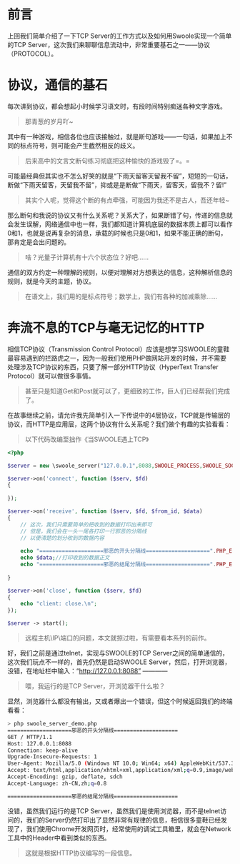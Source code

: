 # 前言

上回我们简单介绍了一下TCP Server的工作方式以及如何用Swoole实现一个简单的TCP Server，这次我们来聊聊信息流动中，非常重要基石之一——协议（PROTOCOL）。

# 协议，通信的基石

每次讲到协议，都会想起小时候学习语文时，有段时间特别痴迷各种文字游戏。

> 那青葱的岁月吖~

其中有一种游戏，相信各位也应该接触过，就是断句游戏——一句话，如果加上不同的标点符号，则可能会产生截然相反的歧义。

> 后来高中的文言文断句练习彻底把这种愉快的游戏毁了=。=

可能最经典但其实也不怎么好笑的就是“下雨天留客天留我不留”，短短的一句话，断做“下雨天留客，天留我不留”，抑或是是断做“下雨天，留客天，留我不？留!”

> 其实个人呢，觉得这个断的有点牵强，可能因为我还不是古人，吾还年轻~

那么断句和我说的协议又有什么关系呢？关系大了，如果断错了句，传递的信息就会发生误解，网络通信中也一样，我们都知道计算机底层的数据本质上都可以看作0和1，也就是说再复杂的消息，承载的时候也只是0和1，如果不能正确的断句，那肯定是会出问题的。

> 啥？光量子计算机有十六个状态位？好吧......

通信的双方约定一种理解的规则，以便对理解对方想表达的信息，这种解析信息的规则，就是今天的主题，协议。

> 在语文上，我们用的是标点符号；数学上，我们有各种的加减乘除......

# 奔流不息的TCP与毫无记忆的HTTP

相信TCP协议（Transmission Control Protocol）应该是想学习SWOOLE的童鞋最容易遇到的拦路虎之一，因为一般我们使用PHP做网站开发的时候，并不需要处理涉及TCP协议的东西，只要了解一部分HTTP协议（HyperText Transfer Protocol）就可以做很多事情。

> 甚至只是知道Get和Post就可以了，更细致的工作，巨人们已经帮我们完成了。

在故事继续之前，请允许我先简单引入一下传说中的4层协议，TCP就是传输层的协议，而HTTP是应用层，这两个协议有什么关系呢？我们做个有趣的实验看看：

> 以下代码改编至拙作《当SWOOLE遇上TCP》

```php
<?php

$server = new \swoole_server("127.0.0.1",8088,SWOOLE_PROCESS,SWOOLE_SOCK_TCP);

$server->on('connect', function ($serv, $fd)
{
  
});

$server->on('receive', function ($serv, $fd, $from_id, $data)
{
    // 这次，我们只需要简单的把收到的数据打印出来即可
    // 但是，我们会在一头一尾各打印一行邪恶的分隔线
    // 以便清楚的划分收到的数据内容
    
    echo "====================邪恶的开头分隔线====================".PHP_EOL;
    echo $data;//打印收到的数据正文
    echo "====================邪恶的结尾分隔线====================".PHP_EOL;
    
}

$server->on('close', function ($serv, $fd)
{
    echo "client: close.\n";
});

$server -> start();
```

> 远程主机\IP\端口的问题，本文就掠过啦，有需要看本系列的前作。

好，我们之前是通过telnet，实现与SWOOLE的TCP Server之间的简单通信的，这次我们玩点不一样的，首先仍然是启动SWOOLE Server，然后，打开浏览器，没错，在地址栏中输入：“http://127.0.0.1:8088” ————

> 喂，我运行的是TCP Server，开浏览器干什么啦？

显然，浏览器什么都没有输出，又或者爆出一个错误，但这个时候返回我们的终端看看：

```bash
> php swoole_server_demo.php
====================邪恶的开头分隔线====================
GET / HTTP/1.1
Host: 127.0.0.1:8088
Connection: keep-alive
Upgrade-Insecure-Requests: 1
User-Agent: Mozilla/5.0 (Windows NT 10.0; Win64; x64) AppleWebKit/537.36 (KHTML, like Gecko) Chrome/52.0.2743.116 Safari/537.36
Accept: text/html,application/xhtml+xml,application/xml;q=0.9,image/webp,*/*;q=0.8
Accept-Encoding: gzip, deflate, sdch
Accept-Language: zh-CN,zh;q=0.8

====================邪恶的结尾分隔线====================
```

没错，虽然我们运行的是TCP Server，虽然我们是使用浏览器，而不是telnet访问的，我们的Server仍然打印出了显然非常有规律的信息，相信很多童鞋已经发现了，我们使用Chrome开发网页时，经常使用的调试工具箱里，就会在Network工具中的Header中看到类似的东西。

> 这就是根据HTTP协议编写的一段信息。

